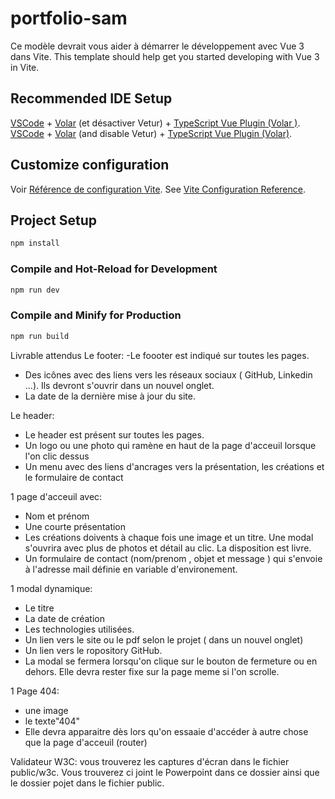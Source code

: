 # portfolio-sam
Ce modèle devrait vous aider à démarrer le développement avec Vue 3 dans Vite.
This template should help get you started developing with Vue 3 in Vite.

## Recommended IDE Setup
[VSCode](https://code.visualstudio.com/) + [Volar](https://marketplace.visualstudio.com/items?itemName=Vue.volar) (et désactiver Vetur) + [TypeScript Vue Plugin (Volar )](https://marketplace.visualstudio.com/items?itemName=Vue.vscode-typescript-vue-plugin).
[VSCode](https://code.visualstudio.com/) + [Volar](https://marketplace.visualstudio.com/items?itemName=Vue.volar) (and disable Vetur) + [TypeScript Vue Plugin (Volar)](https://marketplace.visualstudio.com/items?itemName=Vue.vscode-typescript-vue-plugin).

## Customize configuration
Voir [Référence de configuration Vite](https://vitejs.dev/config/).
See [Vite Configuration Reference](https://vitejs.dev/config/).

## Project Setup

```sh
npm install
```

### Compile and Hot-Reload for Development

```sh
npm run dev
```

### Compile and Minify for Production

```sh
npm run build
```


Livrable attendus
Le footer: 
  -Le foooter est indiqué sur toutes les pages.
  - Des icônes avec des liens vers les réseaux sociaux ( GitHub, Linkedin ...). Ils devront s'ouvrir dans un nouvel onglet.
  - La date de la dernière mise à jour du site.

Le header:
  - Le header est présent sur toutes les pages.
  - Un logo ou une photo qui ramène en haut de la page d'acceuil lorsque l'on clic dessus
  - Un menu avec des liens d'ancrages vers la présentation, les créations et le formulaire de contact

1 page d'acceuil avec:
  - Nom et prénom
  - Une courte présentation
  - Les  créations doivents à chaque fois une image et un titre. Une modal s'ouvrira avec plus de photos  et détail au clic. La disposition est livre.
  - Un formulaire de contact (nom/prenom , objet et message )  qui s'envoie à l'adresse mail définie en variable d'environement.

1 modal dynamique:
  - Le titre
  - La date de création
  - Les technologies utilisées.
  - Un lien vers le site ou le pdf selon le projet ( dans un nouvel onglet)
  - Un lien vers le ropository GitHub.
  - La modal se fermera lorsqu'on clique sur le bouton de fermeture ou en dehors. Elle devra rester fixe sur la page meme si l'on scrolle.

1 Page 404:
  - une image
  - le texte"404"
  - Elle devra apparaitre dès lors qu'on essaaie d'accéder à autre chose que la page d'acceuil (router)

Validateur W3C: vous trouverez les captures d'écran dans le fichier public/w3c.
Vous trouverez ci joint le Powerpoint dans ce dossier ainsi que le dossier pojet dans le fichier public.
